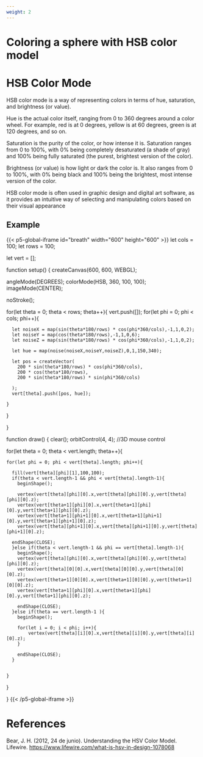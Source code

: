 ```yaml
---
weight: 2
---
```


# Coloring a sphere with HSB color model



# HSB Color Mode

HSB color mode is a way of representing colors in terms of hue, saturation, and brightness (or value).

Hue is the actual color itself, ranging from 0 to 360 degrees around a color wheel. For example, red is at 0 degrees, yellow is at 60 degrees, green is at 120 degrees, and so on.

Saturation is the purity of the color, or how intense it is. Saturation ranges from 0 to 100%, with 0% being completely desaturated (a shade of gray) and 100% being fully saturated (the purest, brightest version of the color).

Brightness (or value) is how light or dark the color is. It also ranges from 0 to 100%, with 0% being black and 100% being the brightest, most intense version of the color.

HSB color mode is often used in graphic design and digital art software, as it provides an intuitive way of selecting and manipulating colors based on their visual appearance

## Example

{{< p5-global-iframe id="breath" width="600" height="600" >}}
let cols = 100;
let rows = 100;

let vert = [];

function setup() {
  createCanvas(600, 600, WEBGL);
  
  angleMode(DEGREES);
  colorMode(HSB, 360, 100, 100);
  imageMode(CENTER);
  
  noStroke();
  
  for(let theta = 0; theta < rows; theta++){
    vert.push([]);
    for(let phi = 0; phi < cols; phi++){
      
      let noiseX = map(sin(theta*180/rows) * cos(phi*360/cols),-1,1,0,2);
      let noiseY = map(cos(theta*180/rows),-1,1,0,6);
      let noiseZ = map(sin(theta*180/rows) * cos(phi*360/cols),-1,1,0,2);
      
      let hue = map(noise(noiseX,noiseY,noiseZ),0,1,150,340);
  
      let pos = createVector(
        200 * sin(theta*180/rows) * cos(phi*360/cols),
        200 * cos(theta*180/rows),
        200 * sin(theta*180/rows) * sin(phi*360/cols)
      
      );
      vert[theta].push([pos, hue]);
      
    }
    
  }
  
}

function draw() {
  clear();
  orbitControl(4, 4); //3D mouse control
  
  
  for(let theta = 0; theta < vert.length; theta++){
    
    for(let phi = 0; phi < vert[theta].length; phi++){
      
      fill(vert[theta][phi][1],100,100);
      if(theta < vert.length-1 && phi < vert[theta].length-1){
        beginShape();

        vertex(vert[theta][phi][0].x,vert[theta][phi][0].y,vert[theta][phi][0].z);
        vertex(vert[theta+1][phi][0].x,vert[theta+1][phi][0].y,vert[theta+1][phi][0].z);
        vertex(vert[theta+1][phi+1][0].x,vert[theta+1][phi+1][0].y,vert[theta+1][phi+1][0].z);
        vertex(vert[theta][phi+1][0].x,vert[theta][phi+1][0].y,vert[theta][phi+1][0].z);

      endShape(CLOSE);
      }else if(theta < vert.length-1 && phi == vert[theta].length-1){
        beginShape();
        vertex(vert[theta][phi][0].x,vert[theta][phi][0].y,vert[theta][phi][0].z);
        vertex(vert[theta][0][0].x,vert[theta][0][0].y,vert[theta][0][0].z);
        vertex(vert[theta+1][0][0].x,vert[theta+1][0][0].y,vert[theta+1][0][0].z);
        vertex(vert[theta+1][phi][0].x,vert[theta+1][phi][0].y,vert[theta+1][phi][0].z);

        endShape(CLOSE);
      }else if(theta == vert.length-1 ){
        beginShape();
        
        for(let i = 0; i < phi; i++){
            vertex(vert[theta][i][0].x,vert[theta][i][0].y,vert[theta][i][0].z);
        }

        endShape(CLOSE);
      }
      
      
    }
    
  }
  
}
{{< /p5-global-iframe >}}

# References

Bear, J. H. (2012, 24 de junio). Understanding the HSV Color Model. Lifewire. https://www.lifewire.com/what-is-hsv-in-design-1078068


